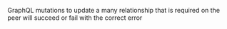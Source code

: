 GraphQL mutations to update a many relationship that is required on the peer will succeed or fail with the correct error